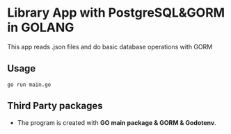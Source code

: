 # Library App with PostgreSQL&GORM in GOLANG

This app reads .json files and do basic database operations with GORM

## Usage

```[terminal]
go run main.go
```


## Third Party packages

* The program is created with **GO main package & GORM & Godotenv**.
